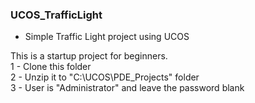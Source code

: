 ### UCOS_TrafficLight
- Simple Traffic Light project using UCOS

This is a startup project for beginners.<br>
1 - Clone this folder <br>
2 - Unzip it to "C:\UCOS\PDE_Projects" folder <br>
3 - User is "Administrator" and leave the password blank
